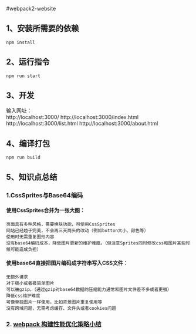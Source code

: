 #webpack2-website

## 1、安装所需要的依赖
```
npm install

```

## 2、运行指令
```
npm run start

```

## 3、开发
输入网址：<br>
   http://localhost:3000/
   http://localhost:3000/index.html
   http://localhost:3000/list.html
   http://localhost:3000/about.html

## 4、编译打包
```
npm run build

```

## 5、知识点总结

### 1.CssSprites与Base64编码　　


#### 使用CssSprites合并为一张大图：

	页面具有多种风格，需要换肤功能，可使用CssSprites
	网站已经趋于完美，不会再三天两头的改动（例如button大小、颜色等）
	使用时无需重复图形内容
	没有base64编码成本，降低图片更新的维护难度。（但注意Sprites同时修改css和图片某些时候可能造成负担）

#### 使用base64直接把图片编码成字符串写入CSS文件：

	无额外请求
	对于极小或者极简单图片
	可以被gzip。（通过gzip对base64数据的压缩能力通常和图片文件差不多或者更强）
	降低css维护难度
	可像单独图片一样使用，比如背景图片重复使用等
	没有跨域问题，无需考虑缓存、文件头或者cookies问题
   
 
### 2. [webpack 构建性能优化策略小结](https://segmentfault.com/a/1190000007891318)

